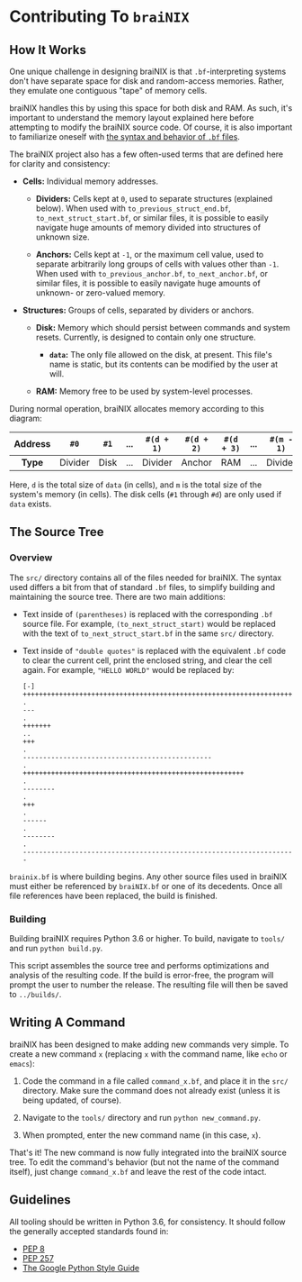 Contributing To `braiNIX`
=========================

How It Works
------------

One unique challenge in designing braiNIX is that `.bf`-interpreting systems
don't have separate space for disk and random-access memories. Rather, they
emulate one contiguous "tape" of memory cells.

braiNIX handles this by using this space for both disk and RAM. As such, it's
important to understand the memory layout explained here before attempting to
modify the braiNIX source code. Of course, it is also important to familiarize
oneself with [the syntax and behavior of `.bf` files].

The braiNIX project also has a few often-used terms that are defined here for
clarity and consistency:

- **Cells:** Individual memory addresses.

  - **Dividers:** Cells kept at `0`, used to separate structures (explained
    below). When used with `to_previous_struct_end.bf`,
    `to_next_struct_start.bf`, or similar files, it is possible to easily
    navigate huge amounts of memory divided into structures of unknown size.

  - **Anchors:** Cells kept at `-1`, or the maximum cell value, used to separate
    arbitrarily long groups of cells with values other than `-1`. When used with
    `to_previous_anchor.bf`, `to_next_anchor.bf`, or similar files, it is
    possible to easily navigate huge amounts of unknown- or zero-valued memory.

- **Structures:** Groups of cells, separated by dividers or anchors.

  - **Disk:** Memory which should persist between commands and system resets.
    Currently, is designed to contain only one structure.

    - **`data`:** The only file allowed on the disk, at present. This file's
      name is static, but its contents can be modified by the user at will.

  - **RAM:** Memory free to be used by system-level processes.

During normal operation, braiNIX allocates memory according to this diagram:

|**Address**|`#0`    |`#1` |...|`#(d + 1)`|`#(d + 2)`|`#(d + 3)`|...|`#(m - 1)`|
|:---------:|:------:|:---:|:-:|:--------:|:--------:|:--------:|:-:|:--------:|
|**Type**   |Divider |Disk |...|Divider   |Anchor    |RAM       |...|Divider   |

Here, `d` is the total size of `data` (in cells), and `m` is the total size of
the system's memory (in cells). The disk cells (`#1` through `#d`) are only used
if `data` exists.

The Source Tree
---------------

### Overview

The `src/` directory contains all of the files needed for braiNIX. The syntax
used differs a bit from that of standard `.bf` files, to simplify building and
maintaining the source tree. There are two main additions:

- Text inside of `(parentheses)` is replaced with the corresponding `.bf` source
  file. For example, `(to_next_struct_start)` would be replaced with the text of
  `to_next_struct_start.bf` in the same `src/` directory.

- Text inside of `"double quotes"` is replaced with the equivalent `.bf` code
  to clear the current cell, print the enclosed string, and clear the cell
  again. For example, `"HELLO WORLD"` would be replaced by:

  ```bf
  [-]
  ++++++++++++++++++++++++++++++++++++++++++++++++++++++++++++++++++++++++
  .
  ---
  .
  +++++++
  ..
  +++
  .
  -----------------------------------------------
  .
  +++++++++++++++++++++++++++++++++++++++++++++++++++++++
  .
  --------
  .
  +++
  .
  ------
  .
  --------
  .
  --------------------------------------------------------------------
  ```

`brainix.bf` is where building begins. Any other source files used in braiNIX
must either be referenced by `braiNIX.bf` or one of its decedents. Once all file
references have been replaced, the build is finished.

### Building

Building braiNIX requires Python 3.6 or higher. To build, navigate to `tools/`
and run `python build.py`.

This script assembles the source tree and performs optimizations and analysis of
the resulting code. If the build is error-free, the program will prompt the user
to number the release. The resulting file will then be saved to `../builds/`.

Writing A Command
-----------------

braiNIX has been designed to make adding new commands very simple. To create a
new command `x` (replacing `x` with the command name, like `echo` or `emacs`):

1. Code the command in a file called `command_x.bf`, and place it in the `src/`
   directory. Make sure the command does not already exist (unless it is being
   updated, of course).

2. Navigate to the `tools/` directory and run `python new_command.py`.

3. When prompted, enter the new command name (in this case, `x`).

That's it! The new command is now fully integrated into the braiNIX source tree.
To edit the command's behavior (but not the name of the command itself), just
change `command_x.bf` and leave the rest of the code intact.

Guidelines
----------

All tooling should be written in Python 3.6, for consistency. It should follow
the generally accepted standards found in:

- [PEP 8]
- [PEP 257]
- [The Google Python Style Guide]

[the syntax and behavior of `.bf` files]:
https://en.wikipedia.org/wiki/brainfuck

[PEP 8]:
https://www.python.org/dev/peps/pep-0008/

[PEP 257]:
https://www.python.org/dev/peps/pep-0257/

[The Google Python Style Guide]:
https://google.github.io/styleguide/pyguide.html
